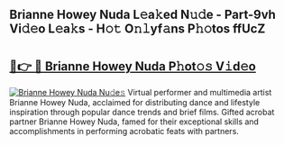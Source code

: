 ## Brianne Howey Nuda L𝚎a𝚔ed N𝚞𝚍e - Part-9vh Vi𝚍𝚎o L𝚎a𝚔s - H𝚘𝚝 O𝚗𝚕yf𝚊ns P𝚑𝚘tos ffUcZ

# <h2><a href="http://kf9fk9.oniu.top/?m=Brianne+Howey+Nuda">🔗👉 🔴 Brianne Howey Nuda P𝚑ot𝚘𝚜 V𝚒d𝚎o</a></h2>

[![Brianne Howey Nuda Nu𝚍e𝚜](https://i.imgur.com/0qMVB7G.gif)](http://kf9fk9.oniu.top/?m=Brianne+Howey+Nuda)
Virtual performer and multimedia artist Brianne Howey Nuda, acclaimed for distributing dance and lifestyle inspiration through popular dance trends and brief films. Gifted acrobat partner Brianne Howey Nuda, famed for their exceptional skills and accomplishments in performing acrobatic feats with partners.  
